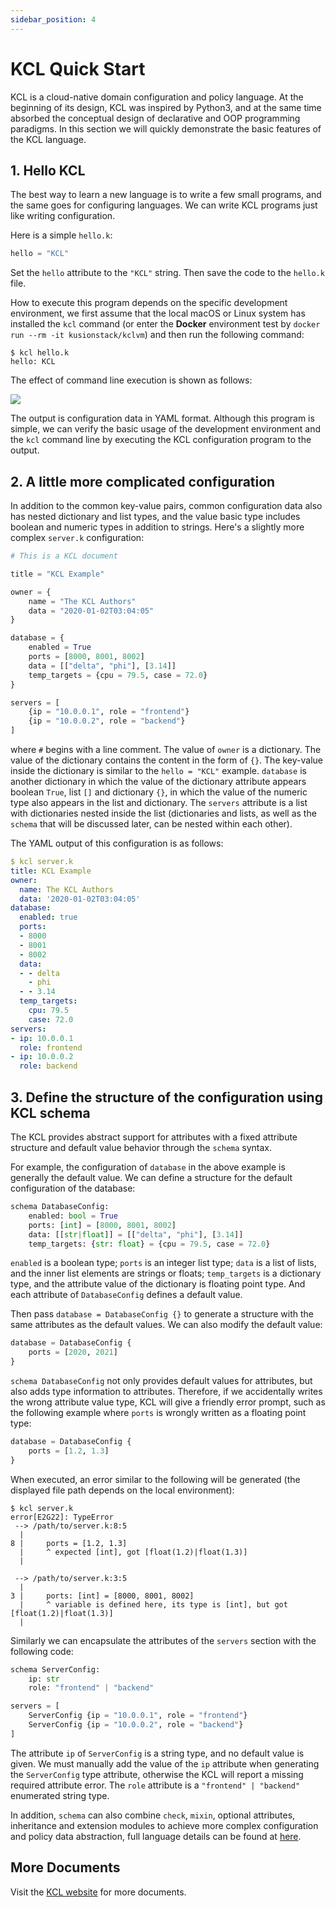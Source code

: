 ```yaml
---
sidebar_position: 4
---
```


# KCL Quick Start

KCL is a cloud-native domain configuration and policy language. At the beginning of its design, KCL was inspired by Python3, and at the same time absorbed the conceptual design of declarative and OOP programming paradigms. In this section we will quickly demonstrate the basic features of the KCL language.

## 1. Hello KCL

The best way to learn a new language is to write a few small programs, and the same goes for configuring languages. We can write KCL programs just like writing configuration.

Here is a simple `hello.k`:

```python
hello = "KCL"
```

Set the `hello` attribute to the `"KCL"` string. Then save the code to the `hello.k` file.

How to execute this program depends on the specific development environment, we first assume that the local macOS or Linux system has installed the `kcl` command (or enter the **Docker** environment test by `docker run --rm -it kusionstack/kclvm`) and then run the following command:

```shell
$ kcl hello.k
hello: KCL
```

The effect of command line execution is shown as follows:

![](/img/docs/user_docs/getting-started/hello.gif)

The output is configuration data in YAML format. Although this program is simple, we can verify the basic usage of the development environment and the `kcl` command line by executing the KCL configuration program to the output.

## 2. A little more complicated configuration

In addition to the common key-value pairs, common configuration data also has nested dictionary and list types, and the value basic type includes boolean and numeric types in addition to strings. Here's a slightly more complex `server.k` configuration:

```python
# This is a KCL document

title = "KCL Example"

owner = {
    name = "The KCL Authors"
    data = "2020-01-02T03:04:05"
}

database = {
    enabled = True
    ports = [8000, 8001, 8002]
    data = [["delta", "phi"], [3.14]]
    temp_targets = {cpu = 79.5, case = 72.0}
}

servers = [
    {ip = "10.0.0.1", role = "frontend"}
    {ip = "10.0.0.2", role = "backend"}
]
```

where `#` begins with a line comment. The value of `owner` is a dictionary. The value of the dictionary contains the content in the form of `{}`. The key-value inside the dictionary is similar to the `hello = "KCL"` example. `database` is another dictionary in which the value of the dictionary attribute appears boolean `True`, list `[]` and dictionary `{}`, in which the value of the numeric type also appears in the list and dictionary. The `servers` attribute is a list with dictionaries nested inside the list (dictionaries and lists, as well as the `schema` that will be discussed later, can be nested within each other).

The YAML output of this configuration is as follows:

```yaml
$ kcl server.k 
title: KCL Example
owner:
  name: The KCL Authors
  data: '2020-01-02T03:04:05'
database:
  enabled: true
  ports:
  - 8000
  - 8001
  - 8002
  data:
  - - delta
    - phi
  - - 3.14
  temp_targets:
    cpu: 79.5
    case: 72.0
servers:
- ip: 10.0.0.1
  role: frontend
- ip: 10.0.0.2
  role: backend
```

## 3. Define the structure of the configuration using KCL schema

The KCL provides abstract support for attributes with a fixed attribute structure and default value behavior through the `schema` syntax.

For example, the configuration of `database` in the above example is generally the default value. We can define a structure for the default configuration of the database:

```python
schema DatabaseConfig:
    enabled: bool = True
    ports: [int] = [8000, 8001, 8002]
    data: [[str|float]] = [["delta", "phi"], [3.14]]
    temp_targets: {str: float} = {cpu = 79.5, case = 72.0}
```

`enabled` is a boolean type; `ports` is an integer list type; `data` is a list of lists, and the inner list elements are strings or floats; `temp_targets` is a dictionary type, and the attribute value of the dictionary is floating point type. And each attribute of `DatabaseConfig` defines a default value.

Then pass `database = DatabaseConfig {}` to generate a structure with the same attributes as the default values. We can also modify the default value:

```python
database = DatabaseConfig {
    ports = [2020, 2021]
}
```

`schema DatabaseConfig` not only provides default values for attributes, but also adds type information to attributes. Therefore, if we accidentally writes the wrong attribute value type, KCL will give a friendly error prompt, such as the following example where `ports` is wrongly written as a floating point type:

```python
database = DatabaseConfig {
    ports = [1.2, 1.3]
}
```

When executed, an error similar to the following will be generated (the displayed file path depends on the local environment):

```shell
$ kcl server.k 
error[E2G22]: TypeError
 --> /path/to/server.k:8:5
  |
8 |     ports = [1.2, 1.3]
  |     ^ expected [int], got [float(1.2)|float(1.3)]
  |

 --> /path/to/server.k:3:5
  |
3 |     ports: [int] = [8000, 8001, 8002]
  |     ^ variable is defined here, its type is [int], but got [float(1.2)|float(1.3)]
  |
```

Similarly we can encapsulate the attributes of the `servers` section with the following code:

```python
schema ServerConfig:
    ip: str
    role: "frontend" | "backend"

servers = [
    ServerConfig {ip = "10.0.0.1", role = "frontend"}
    ServerConfig {ip = "10.0.0.2", role = "backend"}
]
```

The attribute `ip` of `ServerConfig` is a string type, and no default value is given. We must manually add the value of the `ip` attribute when generating the `ServerConfig` type attribute, otherwise the KCL will report a missing required attribute error. The `role` attribute is a `"frontend" | "backend"` enumerated string type.

In addition, `schema` can also combine `check`, `mixin`, optional attributes, inheritance and extension modules to achieve more complex configuration and policy data abstraction, full language details can be found at [here](https://kcl-lang.io/docs/reference/lang/tour).

## More Documents

Visit the [KCL website](https://kcl-lang.io/) for more documents.
